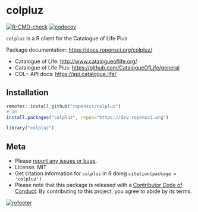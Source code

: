colpluz
=======



<!-- README.md is generated from README.Rmd. Please edit that file -->

[![R-CMD-check](https://github.com/ropensci/colpluz/workflows/R-CMD-check/badge.svg)](https://github.com/ropensci/colpluz/actions)
[![codecov](https://codecov.io/gh/ropensci/colpluz/branch/master/graph/badge.svg)](https://codecov.io/gh/ropensci/colpluz)

`colpluz` is a R client for the Catalogue of Life Plus

Package documentation: https://docs.ropensci.org/colpluz/

* Catalogue of Life: http://www.catalogueoflife.org/
* Catalogue of Life Plus: https://github.com/CatalogueOfLife/general
* COL+ API docs: https://api.catalogue.life/

## Installation


```r
remotes::install_github("ropensci/colpluz")
# OR
install.packages("colpluz", repos="https://dev.ropensci.org")
```


```r
library("colpluz")
```

<!-- API notes
* `/dataset/{dataset_key}/taxon/` routes contain the data given in `/dataset/{dataset_key}/name/` routes -->

## Meta

* Please [report any issues or bugs](https://github.com/ropensci/colpluz/issues).
* License: MIT
* Get citation information for `colpluz` in R doing `citation(package = 'colpluz')`
* Please note that this package is released with a [Contributor Code of Conduct](https://ropensci.org/code-of-conduct/). By contributing to this project, you agree to abide by its terms.

[![rofooter](https://ropensci.org/public_images/github_footer.png)](https://ropensci.org)
